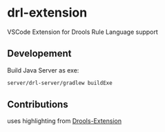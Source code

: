 # drl-extension
VSCode Extension for Drools Rule Language support

## Developement
Build Java Server as exe: 
~~~bash 
server/drl-server/gradlew buildExe 
~~~

## Contributions 
uses highlighting from [Drools-Extension](https://marketplace.visualstudio.com/items?itemName=jim-moody.drools)

